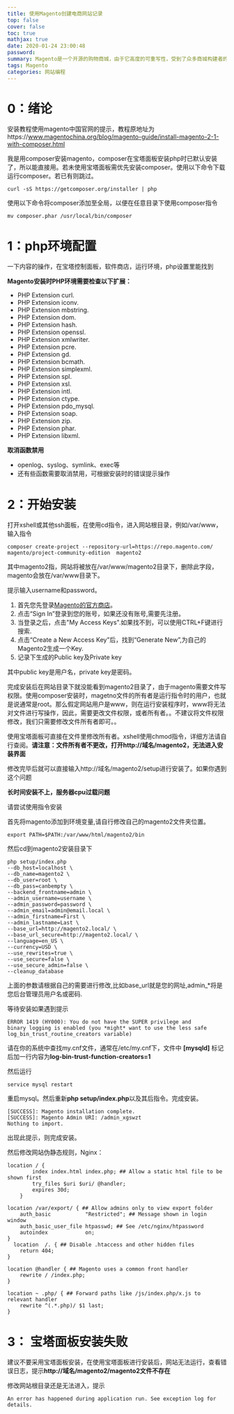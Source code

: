 ```yaml
---
title: 使用Magento创建电商网站记录
top: false
cover: false
toc: true
mathjax: true
date: 2020-01-24 23:00:48
password:
summary: Magento是一个开源的购物商城，由于它高度的可重写性，受到了众多商城构建者的青睐。然而由于它庞大的体积，对服务器的要求非常高。本文介绍了，我从magento安装到放弃的全过程。
tags: Magento
categories: 网站编程
---
```


# 0：绪论

安装教程使用magento中国官网的提示，教程原地址为https://www.magentochina.org/blog/magento-guide/install-magento-2-1-with-composer.html

我是用composer安装magento，composer在宝塔面板安装php时已默认安装了，所以能直接用。若未使用宝塔面板需优先安装composer。使用以下命令下载运行composer。若已有则跳过。

`curl -sS https://getcomposer.org/installer | php`

使用以下命令将composer添加至全局，以便在任意目录下使用composer指令

`mv composer.phar /usr/local/bin/composer`

# 1：php环境配置

一下内容的操作，在宝塔控制面板，软件商店，运行环境，php设置里能找到

**Magento安装时PHP环境需要检查以下扩展：**

- PHP Extension curl.
- PHP Extension iconv.
- PHP Extension mbstring.
- PHP Extension dom.
- PHP Extension hash.
- PHP Extension openssl.
- PHP Extension xmlwriter.
- PHP Extension pcre.
- PHP Extension gd.
- PHP Extension bcmath.
- PHP Extension simplexml.
- PHP Extension spl.
- PHP Extension xsl.
- PHP Extension intl.
- PHP Extension ctype.
- PHP Extension pdo_mysql.
- PHP Extension soap.
- PHP Extension zip.
- PHP Extension phar.
- PHP Extension libxml.

 **取消函数禁用**

- openlog、syslog、symlink、exec等
- 还有些函数需要取消禁用，可根据安装时的错误提示操作

 

# 2：开始安装

打开xshell或其他ssh面板，在使用cd指令，进入网站根目录，例如/var/www，输入指令

`composer create-project --repository-url=https://repo.magento.com/ magento/project-community-edition  magento2`

其中magento2指，网站将被放在/var/www/magento2目录下，删除此字段，magento会放在/var/www目录下。

提示输入username和password。

1. 首先您先登录[Magento的官方商店](https://marketplace.magento.com/)。
2. 点击“Sign In”登录到您的账号，如果还没有账号,需要先注册。
3. 当登录之后，点击"My Access Keys".如果找不到，可以使用CTRL+F键进行搜索.
4. 点击“Create a New Access Key”后，找到“Generate New”,为自己的Magento2生成一个Key.
5. 记录下生成的Public key及Private key

其中public key是用户名，private key是密码。

完成安装后在网站目录下就没能看到magento2目录了，由于magento需要文件写权限。使用composer安装时，magetno文件的所有者是运行指令时的用户，也就是说通常是root。那么假定网站用户是www，则在运行安装程序时，www将无法对文件进行写操作，因此，需要更改文件权限，或者所有者。。不建议将文件权限修改，我们只需要修改文件所有者即可。。

使用宝塔面板可直接在文件里修改所有者。xshell使用chmod指令，详细方法请自行查阅。**请注意：文件所有者不更改，打开http://域名/magento2，无法进入安装界面**

修改完毕后就可以直接输入http://域名/magento2/setup进行安装了。如果你遇到这个问题

**长时间安装不上，服务器cpu过载问题**

请尝试使用指令安装

首先将magento添加到环境变量,请自行修改自己的magento2文件夹位置。

`export PATH=$PATH:/var/www/html/magento2/bin`

然后cd到magento2安装目录下

```
php setup/index.php
--db_host=localhost \
--db_name=magento2 \
--db_user=root \
--db_pass=canbempty \
--backend_frontname=admin \
--admin_username=username \
--admin_password=password \
--admin_email=admin@email.local \
--admin_firstname=First \
--admin_lastname=Last \
--base_url=http://magento2.local/ \
--base_url_secure=http://magento2.local/ \
--language=en_US \
--currency=USD \
--use_rewrites=true \
--use_secure=false \
--use_secure_admin=false \
--cleanup_database
```

上面的参数请根据自己的需要进行修改,比如base_url就是您的网址,admin_*将是您后台管理员用户名或密码.

等待安装如果遇到提示

```
ERROR 1419 (HY000): You do not have the SUPER privilege and
binary logging is enabled (you *might* want to use the less safe
log_bin_trust_routine_creators variable)
```

请在你的系统中查找my.cnf文件，通常在/etc/my.cnf下，文件中 **[mysqld]** 标记后加一行内容为**log-bin-trust-function-creators=1**

然后运行

`service mysql restart`

重启mysql。然后重新**php setup/index.php**以及其后指令。完成安装。

```
[SUCCESS]: Magento installation complete.
[SUCCESS]: Magento Admin URI: /admin_xgswzt
Nothing to import.
```

出现此提示，则完成安装。

然后修改网站伪静态规则，Nginx：

```
location / {
        index index.html index.php; ## Allow a static html file to be shown first
        try_files $uri $uri/ @handler; 
        expires 30d;
    }

location /var/export/ { ## Allow admins only to view export folder
    auth_basic           "Restricted"; ## Message shown in login window
    auth_basic_user_file htpasswd; ## See /etc/nginx/htpassword
    autoindex            on;
}
  location  /. { ## Disable .htaccess and other hidden files
    return 404;
}

location @handler { ## Magento uses a common front handler
    rewrite / /index.php;
}

location ~ .php/ { ## Forward paths like /js/index.php/x.js to relevant handler
    rewrite ^(.*.php)/ $1 last;
}
```

# 3： 宝塔面板安装失败

建议不要采用宝塔面板安装，在使用宝塔面板进行安装后，网站无法运行，查看错误日志，提示**http://域名/magento2/magento2文件不存在**

修改网站根目录还是无法进入，提示

`An error has happened during application run. See exception log for details.`

